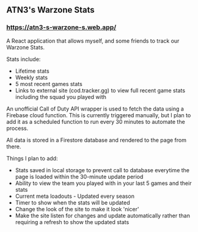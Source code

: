## ATN3's Warzone Stats 
### https://atn3-s-warzone-s.web.app/

A React application that allows myself, and some friends to track our Warzone Stats.

Stats include:
- Lifetime stats
- Weekly stats
- 5 most recent games stats
- Links to external site (cod.tracker.gg) to view full recent game stats including the squad you played with

An unofficial Call of Duty API wrapper is used to fetch the data using a Firebase cloud function. This is currently
triggered manually, but I plan to add it as a scheduled function to run every 30 minutes to automate the process.

All data is stored in a Firestore database and rendered to the page from there.

Things I plan to add:
- Stats saved in local storage to prevent call to database everytime the page is loaded within the 30-minute update 
  period
- Ability to view the team you played with in your last 5 games and their stats
- Current meta loadouts - Updated every season
- Timer to show when the stats will be updated
- Change the look of the site to make it look 'nicer'
- Make the site listen for changes and update automatically rather than requiring a refresh to show the updated stats